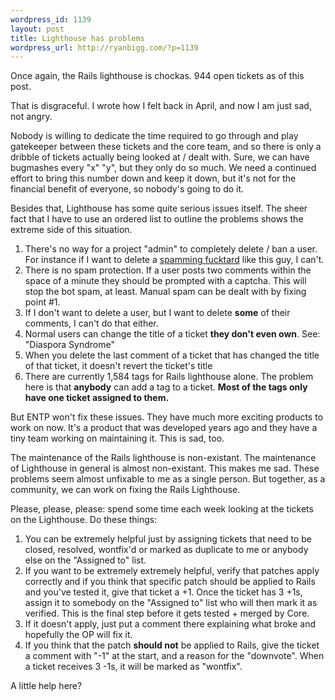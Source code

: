 ```yaml
--- 
wordpress_id: 1139
layout: post
title: Lighthouse has problems
wordpress_url: http://ryanbigg.com/?p=1139
---
```

Once again, the Rails lighthouse is chockas. 944 open tickets as of this post. 

That is disgraceful. I wrote how I felt back in April, and now I am just sad, not angry.

Nobody is willing to dedicate the time required to go through and play gatekeeper between these tickets and the core team, and so there is only a dribble of tickets actually being looked at / dealt with. Sure, we can have bugmashes every "x" "y", but they only do so much. We need a continued effort to bring this number down and keep it down, but it's not for the financial benefit of everyone, so nobody's going to do it.

Besides that, Lighthouse has some quite serious issues itself. The sheer fact that I have to use an ordered list to outline the problems shows the extreme side of this situation.

<ol>
  <li>There's no way for a project "admin" to completely delete / ban a user. For instance if I want to delete a <a href='https://rails.lighthouseapp.com/users/118614'>spamming fucktard</a> like this guy, I can't.</li>
  <li>There is no spam protection. If a user posts two comments within the space of a minute they should be prompted with a captcha. This will stop the bot spam, at least. Manual spam can be dealt with by fixing point #1.</li>
  <li>If I don't want to delete a user, but I want to delete <strong>some</strong> of their comments, I can't do that either.</li>
  <li>Normal users can change the title of a ticket <strong>they don't even own</strong>. See: "Diaspora Syndrome"</li>
  <li>When you delete the last comment of a ticket that has changed the title of that ticket, it doesn't revert the ticket's title</li>
  <li>There are currently 1,584 tags for Rails lighthouse alone. The problem here is that <strong>anybody</strong> can add a tag to a ticket. <strong>Most of the tags only have one ticket assigned to them.</strong></li>
</ol>

But ENTP won't fix these issues. They have much more exciting products to work on now. It's a product that was developed years ago and they have a tiny team working on maintaining it. This is sad, too.

The maintenance of the Rails lighthouse is non-existant. The maintenance of Lighthouse in general is almost non-existant. This makes me sad. These problems seem almost unfixable to me as a single person. But together, as a community, we can work on fixing the Rails Lighthouse.

Please, please, please: spend some time each week looking at the tickets on the Lighthouse. Do these things:

<ol>
<li>You can be extremely helpful just by assigning tickets that need to be closed, resolved, wontfix'd or marked as duplicate to me or anybody else on the "Assigned to" list.</li>
<li> If you want to be extremely extremely helpful, verify that patches apply correctly and if you think that specific patch should be applied to Rails and you've tested it, give that ticket a +1. Once the ticket has 3 +1s, assign it to somebody on the "Assigned to" list who will then mark it as verified. This is the final step before it gets tested + merged by Core.</li>
<li> If it doesn't apply, just put a comment there explaining what broke and hopefully the OP will fix it.</li>
<li> If you think that the patch <strong>should not</strong> be applied to Rails, give the ticket a comment with "-1" at the start, and a reason for the "downvote". When a ticket receives 3 -1s, it will be marked as "wontfix".</li>
</ol>

A little help here?
